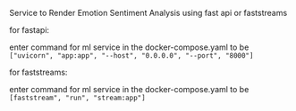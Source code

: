 Service to Render Emotion Sentiment Analysis using fast api or faststreams

for fastapi:

enter command for ml service in the docker-compose.yaml to be `["uvicorn", "app:app", "--host", "0.0.0.0", "--port", "8000"]`

for faststreams:

enter command for ml service in the docker-compose.yaml to be `[faststream", "run", "stream:app"]`
